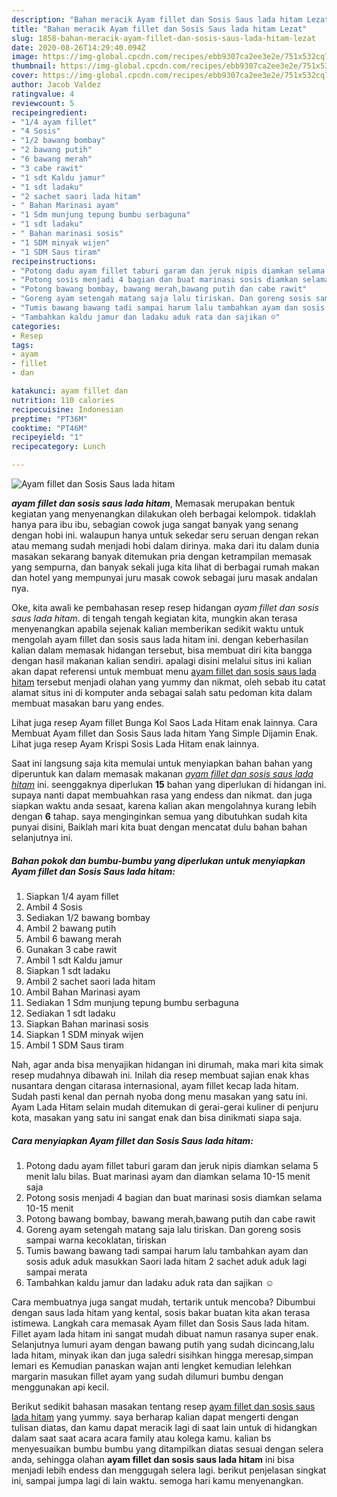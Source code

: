 ```yaml
---
description: "Bahan meracik Ayam fillet dan Sosis Saus lada hitam Lezat"
title: "Bahan meracik Ayam fillet dan Sosis Saus lada hitam Lezat"
slug: 1858-bahan-meracik-ayam-fillet-dan-sosis-saus-lada-hitam-lezat
date: 2020-08-26T14:29:40.094Z
image: https://img-global.cpcdn.com/recipes/ebb9307ca2ee3e2e/751x532cq70/ayam-fillet-dan-sosis-saus-lada-hitam-foto-resep-utama.jpg
thumbnail: https://img-global.cpcdn.com/recipes/ebb9307ca2ee3e2e/751x532cq70/ayam-fillet-dan-sosis-saus-lada-hitam-foto-resep-utama.jpg
cover: https://img-global.cpcdn.com/recipes/ebb9307ca2ee3e2e/751x532cq70/ayam-fillet-dan-sosis-saus-lada-hitam-foto-resep-utama.jpg
author: Jacob Valdez
ratingvalue: 4
reviewcount: 5
recipeingredient:
- "1/4 ayam fillet"
- "4 Sosis"
- "1/2 bawang bombay"
- "2 bawang putih"
- "6 bawang merah"
- "3 cabe rawit"
- "1 sdt Kaldu jamur"
- "1 sdt ladaku"
- "2 sachet saori lada hitam"
- " Bahan Marinasi ayam"
- "1 Sdm munjung tepung bumbu serbaguna"
- "1 sdt ladaku"
- " Bahan marinasi sosis"
- "1 SDM minyak wijen"
- "1 SDM Saus tiram"
recipeinstructions:
- "Potong dadu ayam fillet taburi garam dan jeruk nipis diamkan selama 5 menit lalu bilas. Buat marinasi ayam dan diamkan selama 10-15 menit saja"
- "Potong sosis menjadi 4 bagian dan buat marinasi sosis diamkan selama 10-15 menit"
- "Potong bawang bombay, bawang merah,bawang putih dan cabe rawit"
- "Goreng ayam setengah matang saja lalu tiriskan. Dan goreng sosis sampai warna kecoklatan, tiriskan"
- "Tumis bawang bawang tadi sampai harum lalu tambahkan ayam dan sosis aduk aduk masukkan Saori lada hitam 2 sachet aduk aduk lagi sampai merata"
- "Tambahkan kaldu jamur dan ladaku aduk rata dan sajikan ☺️"
categories:
- Resep
tags:
- ayam
- fillet
- dan

katakunci: ayam fillet dan 
nutrition: 110 calories
recipecuisine: Indonesian
preptime: "PT36M"
cooktime: "PT46M"
recipeyield: "1"
recipecategory: Lunch

---
```



![Ayam fillet dan Sosis Saus lada hitam](https://img-global.cpcdn.com/recipes/ebb9307ca2ee3e2e/751x532cq70/ayam-fillet-dan-sosis-saus-lada-hitam-foto-resep-utama.jpg)

<b><i>ayam fillet dan sosis saus lada hitam</i></b>, Memasak merupakan bentuk kegiatan yang menyenangkan dilakukan oleh berbagai kelompok. tidaklah hanya para ibu ibu, sebagian cowok juga sangat banyak yang senang dengan hobi ini. walaupun hanya untuk sekedar seru seruan dengan rekan atau memang sudah menjadi hobi dalam dirinya. maka dari itu dalam dunia masakan sekarang banyak ditemukan pria dengan ketrampilan memasak yang sempurna, dan banyak sekali juga kita lihat di berbagai rumah makan dan hotel yang mempunyai juru masak cowok sebagai juru masak andalan nya.

Oke, kita awali ke pembahasan resep resep hidangan <i>ayam fillet dan sosis saus lada hitam</i>. di tengah tengah kegiatan kita, mungkin akan terasa menyenangkan apabila sejenak kalian memberikan sedikit waktu untuk mengolah ayam fillet dan sosis saus lada hitam ini. dengan keberhasilan kalian dalam memasak hidangan tersebut, bisa membuat diri kita bangga dengan hasil makanan kalian sendiri. apalagi disini melalui situs ini kalian akan dapat referensi untuk membuat menu <u>ayam fillet dan sosis saus lada hitam</u> tersebut menjadi olahan yang yummy dan nikmat, oleh sebab itu catat alamat situs ini di komputer anda sebagai salah satu pedoman kita dalam membuat masakan baru yang endes.

Lihat juga resep Ayam fillet Bunga Kol Saos Lada Hitam enak lainnya. Cara Membuat Ayam fillet dan Sosis Saus lada hitam Yang Simple Dijamin Enak. Lihat juga resep Ayam Krispi Sosis Lada Hitam enak lainnya.


Saat ini langsung saja kita memulai untuk menyiapkan bahan bahan yang diperuntuk kan dalam memasak makanan <u><i>ayam fillet dan sosis saus lada hitam</i></u> ini. seenggaknya diperlukan <b>15</b> bahan yang diperlukan di hidangan ini. supaya nanti dapat membuahkan rasa yang endess dan nikmat. dan juga siapkan waktu anda sesaat, karena kalian akan mengolahnya kurang lebih dengan <b>6</b> tahap. saya menginginkan semua yang dibutuhkan sudah kita punyai disini, Baiklah mari kita buat dengan mencatat dulu bahan bahan selanjutnya ini.

<!--inarticleads1-->

##### Bahan pokok dan bumbu-bumbu yang diperlukan untuk menyiapkan Ayam fillet dan Sosis Saus lada hitam:

1. Siapkan 1/4 ayam fillet
1. Ambil 4 Sosis
1. Sediakan 1/2 bawang bombay
1. Ambil 2 bawang putih
1. Ambil 6 bawang merah
1. Gunakan 3 cabe rawit
1. Ambil 1 sdt Kaldu jamur
1. Siapkan 1 sdt ladaku
1. Ambil 2 sachet saori lada hitam
1. Ambil  Bahan Marinasi ayam
1. Sediakan 1 Sdm munjung tepung bumbu serbaguna
1. Sediakan 1 sdt ladaku
1. Siapkan  Bahan marinasi sosis
1. Siapkan 1 SDM minyak wijen
1. Ambil 1 SDM Saus tiram


Nah, agar anda bisa menyajikan hidangan ini dirumah, maka mari kita simak resep mudahnya dibawah ini. Inilah dia resep membuat sajian enak khas nusantara dengan citarasa internasional, ayam fillet kecap lada hitam. Sudah pasti kenal dan pernah nyoba dong menu masakan yang satu ini. Ayam Lada Hitam selain mudah ditemukan di gerai-gerai kuliner di penjuru kota, masakan yang satu ini sangat enak dan bisa dinikmati siapa saja. 

<!--inarticleads2-->

##### Cara menyiapkan Ayam fillet dan Sosis Saus lada hitam:

1. Potong dadu ayam fillet taburi garam dan jeruk nipis diamkan selama 5 menit lalu bilas. Buat marinasi ayam dan diamkan selama 10-15 menit saja
1. Potong sosis menjadi 4 bagian dan buat marinasi sosis diamkan selama 10-15 menit
1. Potong bawang bombay, bawang merah,bawang putih dan cabe rawit
1. Goreng ayam setengah matang saja lalu tiriskan. Dan goreng sosis sampai warna kecoklatan, tiriskan
1. Tumis bawang bawang tadi sampai harum lalu tambahkan ayam dan sosis aduk aduk masukkan Saori lada hitam 2 sachet aduk aduk lagi sampai merata
1. Tambahkan kaldu jamur dan ladaku aduk rata dan sajikan ☺️


Cara membuatnya juga sangat mudah, tertarik untuk mencoba? Dibumbui dengan saus lada hitam yang kental, sosis bakar buatan kita akan terasa istimewa. Langkah cara memasak Ayam fillet dan Sosis Saus lada hitam. Fillet ayam lada hitam ini sangat mudah dibuat namun rasanya super enak. Selanjutnya lumuri ayam dengan bawang putih yang sudah dicincang,lalu lada hitam, minyak ikan dan juga saledri sisihkan hingga meresap,simpan lemari es Kemudian panaskan wajan anti lengket kemudian lelehkan margarin masukan fillet ayam yang sudah dilumuri bumbu dengan menggunakan api kecil. 

Berikut sedikit bahasan masakan tentang resep <u>ayam fillet dan sosis saus lada hitam</u> yang yummy. saya berharap kalian dapat mengerti dengan tulisan diatas, dan kamu dapat meracik lagi di saat lain untuk di hidangkan dalam saat saat acara acara family atau kolega kamu. kalian bs menyesuaikan bumbu bumbu yang ditampilkan diatas sesuai dengan selera anda, sehingga olahan <b>ayam fillet dan sosis saus lada hitam</b> ini bisa menjadi lebih endess dan menggugah selera lagi. berikut penjelasan singkat ini, sampai jumpa lagi di lain waktu. semoga hari kamu menyenangkan.
